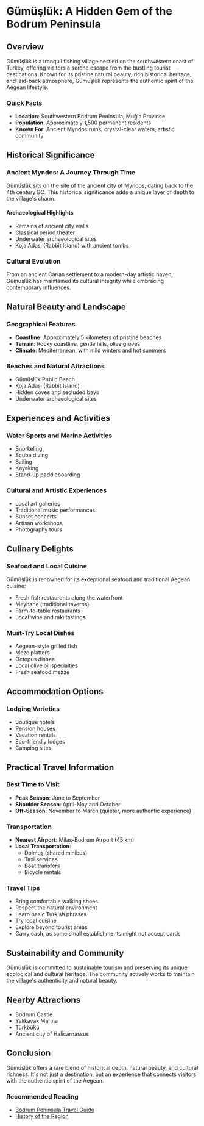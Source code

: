 # Gümüşlük: A Hidden Gem of the Bodrum Peninsula

## Overview
Gümüşlük is a tranquil fishing village nestled on the southwestern coast of Turkey, offering visitors a serene escape from the bustling tourist destinations. Known for its pristine natural beauty, rich historical heritage, and laid-back atmosphere, Gümüşlük represents the authentic spirit of the Aegean lifestyle.

### Quick Facts
- **Location**: Southwestern Bodrum Peninsula, Muğla Province
- **Population**: Approximately 1,500 permanent residents
- **Known For**: Ancient Myndos ruins, crystal-clear waters, artistic community

## Historical Significance

### Ancient Myndos: A Journey Through Time
Gümüşlük sits on the site of the ancient city of Myndos, dating back to the 4th century BC. This historical significance adds a unique layer of depth to the village's charm.

#### Archaeological Highlights
- Remains of ancient city walls
- Classical period theater
- Underwater archaeological sites
- Koja Adası (Rabbit Island) with ancient tombs

### Cultural Evolution
From an ancient Carian settlement to a modern-day artistic haven, Gümüşlük has maintained its cultural integrity while embracing contemporary influences.

## Natural Beauty and Landscape

### Geographical Features
- **Coastline**: Approximately 5 kilometers of pristine beaches
- **Terrain**: Rocky coastline, gentle hills, olive groves
- **Climate**: Mediterranean, with mild winters and hot summers

### Beaches and Natural Attractions
- Gümüşlük Public Beach
- Koja Adası (Rabbit Island)
- Hidden coves and secluded bays
- Underwater archaeological sites

## Experiences and Activities

### Water Sports and Marine Activities
- Snorkeling
- Scuba diving
- Sailing
- Kayaking
- Stand-up paddleboarding

### Cultural and Artistic Experiences
- Local art galleries
- Traditional music performances
- Sunset concerts
- Artisan workshops
- Photography tours

## Culinary Delights

### Seafood and Local Cuisine
Gümüşlük is renowned for its exceptional seafood and traditional Aegean cuisine:
- Fresh fish restaurants along the waterfront
- Meyhane (traditional taverns)
- Farm-to-table restaurants
- Local wine and rakı tastings

### Must-Try Local Dishes
- Aegean-style grilled fish
- Meze platters
- Octopus dishes
- Local olive oil specialties
- Fresh seafood mezze

## Accommodation Options

### Lodging Varieties
- Boutique hotels
- Pension houses
- Vacation rentals
- Eco-friendly lodges
- Camping sites

## Practical Travel Information

### Best Time to Visit
- **Peak Season**: June to September
- **Shoulder Season**: April-May and October
- **Off-Season**: November to March (quieter, more authentic experience)

### Transportation
- **Nearest Airport**: Milas-Bodrum Airport (45 km)
- **Local Transportation**:
  - Dolmuş (shared minibus)
  - Taxi services
  - Boat transfers
  - Bicycle rentals

### Travel Tips
- Bring comfortable walking shoes
- Respect the natural environment
- Learn basic Turkish phrases
- Try local cuisine
- Explore beyond tourist areas
- Carry cash, as some small establishments might not accept cards

## Sustainability and Community

Gümüşlük is committed to sustainable tourism and preserving its unique ecological and cultural heritage. The community actively works to maintain the village's authenticity and natural beauty.

## Nearby Attractions
- Bodrum Castle
- Yalıkavak Marina
- Türkbükü
- Ancient city of Halicarnassus

## Conclusion

Gümüşlük offers a rare blend of historical depth, natural beauty, and cultural richness. It's not just a destination, but an experience that connects visitors with the authentic spirit of the Aegean.

### Recommended Reading
- [Bodrum Peninsula Travel Guide](../destination.md)
- [History of the Region](../history.md)
